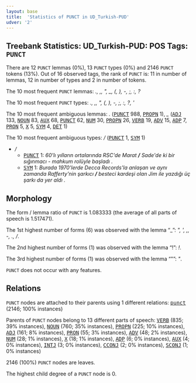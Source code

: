 ```yaml
---
layout: base
title:  'Statistics of PUNCT in UD_Turkish-PUD'
udver: '2'
---
```


## Treebank Statistics: UD_Turkish-PUD: POS Tags: `PUNCT`

There are 12 `PUNCT` lemmas (0%), 13 `PUNCT` types (0%) and 2146 `PUNCT` tokens (13%).
Out of 16 observed tags, the rank of `PUNCT` is: 11 in number of lemmas, 12 in number of types and 2 in number of tokens.

The 10 most frequent `PUNCT` lemmas: <em>., ,, ", _, (, ), -, ;, :, ?</em>

The 10 most frequent `PUNCT` types:  <em>., ,, ", (, ), -, ;, :, ?, '</em>

The 10 most frequent ambiguous lemmas: <em>.</em> (<tt><a href="tr_pud-pos-PUNCT.html">PUNCT</a></tt> 988, <tt><a href="tr_pud-pos-PROPN.html">PROPN</a></tt> 1), <em>_</em> (<tt><a href="tr_pud-pos-ADJ.html">ADJ</a></tt> 133, <tt><a href="tr_pud-pos-NOUN.html">NOUN</a></tt> 83, <tt><a href="tr_pud-pos-AUX.html">AUX</a></tt> 68, <tt><a href="tr_pud-pos-PUNCT.html">PUNCT</a></tt> 62, <tt><a href="tr_pud-pos-NUM.html">NUM</a></tt> 30, <tt><a href="tr_pud-pos-PROPN.html">PROPN</a></tt> 26, <tt><a href="tr_pud-pos-VERB.html">VERB</a></tt> 19, <tt><a href="tr_pud-pos-ADV.html">ADV</a></tt> 15, <tt><a href="tr_pud-pos-ADP.html">ADP</a></tt> 7, <tt><a href="tr_pud-pos-PRON.html">PRON</a></tt> 5, <tt><a href="tr_pud-pos-X.html">X</a></tt> 5, <tt><a href="tr_pud-pos-SYM.html">SYM</a></tt> 4, <tt><a href="tr_pud-pos-DET.html">DET</a></tt> 1)

The 10 most frequent ambiguous types:  <em>/</em> (<tt><a href="tr_pud-pos-PUNCT.html">PUNCT</a></tt> 1, <tt><a href="tr_pud-pos-SYM.html">SYM</a></tt> 1)


* <em>/</em>
  * <tt><a href="tr_pud-pos-PUNCT.html">PUNCT</a></tt> 1: <em>60'lı yılların ortalarında RSC'de Marat <b>/</b> Sade'de ki bir sığınmacı - mahkum rolüyle başladı .</em>
  * <tt><a href="tr_pud-pos-SYM.html">SYM</a></tt> 1: <em>Burada 1970'lerde Decca Records'la anlaşan ve aynı zamanda Rafferty'nin şarkıcı <b>/</b> besteci kardeşi olan Jim ile yazdığı üç şarkı da yer aldı .</em>

## Morphology

The form / lemma ratio of `PUNCT` is 1.083333 (the average of all parts of speech is 1.517471).

The 1st highest number of forms (6) was observed with the lemma “_”: <em>", ', ,, -, ., /</em>.

The 2nd highest number of forms (1) was observed with the lemma “!”: <em>!</em>.

The 3rd highest number of forms (1) was observed with the lemma “"”: <em>"</em>.

`PUNCT` does not occur with any features.


## Relations

`PUNCT` nodes are attached to their parents using 1 different relations: <tt><a href="tr_pud-dep-punct.html">punct</a></tt> (2146; 100% instances)

Parents of `PUNCT` nodes belong to 13 different parts of speech: <tt><a href="tr_pud-pos-VERB.html">VERB</a></tt> (835; 39% instances), <tt><a href="tr_pud-pos-NOUN.html">NOUN</a></tt> (760; 35% instances), <tt><a href="tr_pud-pos-PROPN.html">PROPN</a></tt> (225; 10% instances), <tt><a href="tr_pud-pos-ADJ.html">ADJ</a></tt> (161; 8% instances), <tt><a href="tr_pud-pos-PRON.html">PRON</a></tt> (55; 3% instances), <tt><a href="tr_pud-pos-ADV.html">ADV</a></tt> (48; 2% instances), <tt><a href="tr_pud-pos-NUM.html">NUM</a></tt> (28; 1% instances), <tt><a href="tr_pud-pos-X.html">X</a></tt> (18; 1% instances), <tt><a href="tr_pud-pos-ADP.html">ADP</a></tt> (6; 0% instances), <tt><a href="tr_pud-pos-AUX.html">AUX</a></tt> (4; 0% instances), <tt><a href="tr_pud-pos-INTJ.html">INTJ</a></tt> (3; 0% instances), <tt><a href="tr_pud-pos-CCONJ.html">CCONJ</a></tt> (2; 0% instances), <tt><a href="tr_pud-pos-SCONJ.html">SCONJ</a></tt> (1; 0% instances)

2146 (100%) `PUNCT` nodes are leaves.

The highest child degree of a `PUNCT` node is 0.

